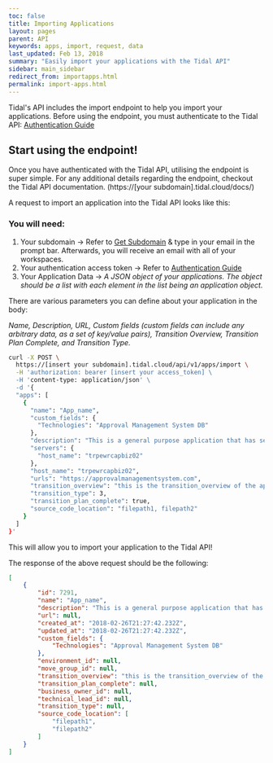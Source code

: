 ```yaml
---
toc: false
title: Importing Applications
layout: pages
parent: API
keywords: apps, import, request, data
last_updated: Feb 13, 2018
summary: "Easily import your applications with the Tidal API"
sidebar: main_sidebar
redirect_from: importapps.html
permalink: import-apps.html
---
```


Tidal's API includes the import endpoint to help you import your applications.
Before using the endpoint, you must authenticate to the Tidal API:
[Authentication Guide](index.html)

## Start using the endpoint!

Once you have authenticated with the Tidal API, utilising the endpoint is super simple.
For any additional details regarding the endpoint, checkout the Tidal API documentation.
(https://[your subdomain].tidal.cloud/docs/)


A request to import an application into the Tidal API looks like this:

### You will need:

1. Your subdomain -> Refer to [Get Subdomain](https://get.tidal.cloud/workspaces) & type in your email in the prompt bar. Afterwards, you will receive an email with all of your workspaces.
2. Your authentication access token -> Refer to [Authentication Guide](index.html)
3. Your Application Data -> *A JSON object of your applications. The object should be a list with each element in the list being an application object.*

There are various parameters you can define about your application in the body:

*Name, Description, URL, Custom fields (custom fields can include any arbitrary data, as a set of key/value pairs), Transition Overview, Transition Plan Complete, and Transition
Type.*

```bash
curl -X POST \
  https://[insert your subdomain].tidal.cloud/api/v1/apps/import \
  -H 'authorization: bearer [insert your access_token] \
  -H 'content-type: application/json' \
  -d '{
  "apps": [
    {
      "name": "App_name",
      "custom_fields": {
        "Technologies": "Approval Management System DB"
      },
      "description": "This is a general purpose application that has serveral functionalities.The first functionality is that it is a demo application. The second functionality is that it could be a real application as well.",
      "servers": {
        "host_name": "trpewrcapbiz02"
      },
      "host_name": "trpewrcapbiz02",
      "urls": "https://approvalmanagementsystem.com",
      "transition_overview": "this is the transition_overview of the application",
      "transition_type": 3,
      "transition_plan_complete": true,
      "source_code_location": "filepath1, filepath2"
    }
  ]
}'
```
This will allow you to import your application to the Tidal API!

The response of the above request should be the following:

```json
[
    {
        "id": 7291,
        "name": "App_name",
        "description": "This is a general purpose application that has serveral functionalities. The first functionality is that it is a demo application. The second functionality is that it could be a real application as well.",
        "url": null,
        "created_at": "2018-02-26T21:27:42.232Z",
        "updated_at": "2018-02-26T21:27:42.232Z",
        "custom_fields": {
            "Technologies": "Approval Management System DB"
        },
        "environment_id": null,
        "move_group_id": null,
        "transition_overview": "this is the transition_overview of the application",
        "transition_plan_complete": null,
        "business_owner_id": null,
        "technical_lead_id": null,
        "transition_type": null,
        "source_code_location": [
            "filepath1",
            "filepath2"
        ]
    }
]
 ```
